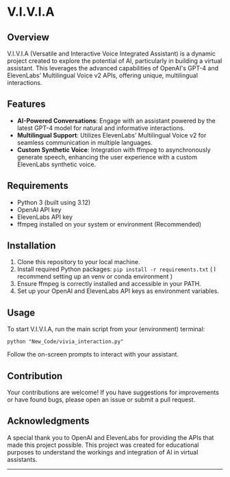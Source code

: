 # V.I.V.I.A

## Overview
V.I.V.I.A (Versatile and Interactive Voice Integrated Assistant) is a dynamic project created to explore the potential of AI, particularly in building a virtual assistant. This leverages the advanced capabilities of OpenAI's GPT-4 and ElevenLabs’ Multilingual Voice v2 APIs, offering unique, multilingual interactions.

## Features
- **AI-Powered Conversations**: Engage with an assistant powered by the latest GPT-4 model for natural and informative interactions.
- **Multilingual Support**: Utilizes ElevenLabs’ Multilingual Voice v2 for seamless communication in multiple languages.
- **Custom Synthetic Voice**: Integration with ffmpeg to asynchronously generate speech, enhancing the user experience with a custom ElevenLabs synthetic voice.

## Requirements
- Python 3 (built using 3.12)
- OpenAI API key
- ElevenLabs API key
- ffmpeg installed on your system or environment (Recommended)

## Installation
1. Clone this repository to your local machine.
2. Install required Python packages: `pip install -r requirements.txt`
   ( I recommend setting up an venv or conda environment )
3. Ensure ffmpeg is correctly installed and accessible in your PATH.
4. Set up your OpenAI and ElevenLabs API keys as environment variables.

## Usage
To start V.I.V.I.A, run the main script from your (environment) terminal:
```
python "New_Code/vivia_interaction.py"
```
Follow the on-screen prompts to interact with your assistant.

## Contribution
Your contributions are welcome! If you have suggestions for improvements or have found bugs, please open an issue or submit a pull request.

## Acknowledgments
A special thank you to OpenAI and ElevenLabs for providing the APIs that made this project possible. This project was created for educational purposes to understand the workings and integration of AI in virtual assistants.

---


